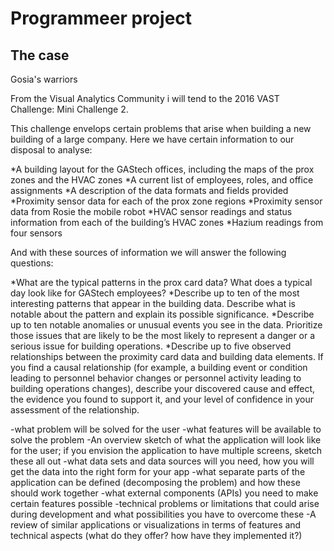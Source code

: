 # Programmeer project

## The case

Gosia's warriors

From the Visual Analytics Community i will tend to the 2016 VAST Challenge: Mini Challenge 2.

This challenge envelops certain problems that arise when building a new building of a large company. Here we have certain information to our disposal to analyse:

*A building layout for the GAStech offices, including the maps of the prox zones and the HVAC zones
*A current list of employees, roles, and office assignments
*A description of the data formats and fields provided
*Proximity sensor data for each of the prox zone regions
*Proximity sensor data from Rosie the mobile robot
*HVAC sensor readings and status information from each of the building’s HVAC zones
*Hazium readings from four sensors

And with these sources of information we will answer the following questions:

*What are the typical patterns in the prox card data? What does a typical day look like for GAStech employees?
*Describe up to ten of the most interesting patterns that appear in the building data. Describe what is notable about the pattern and explain its possible significance.
*Describe up to ten notable anomalies or unusual events you see in the data. Prioritize those issues that are likely to be the most likely to represent a danger or a serious issue for building operations.
*Describe up to five observed relationships between the proximity card data and building data elements. If you find a causal relationship (for example, a building event or condition leading to personnel behavior changes or personnel activity leading to building operations changes), describe your discovered cause and effect, the evidence you found to support it, and your level of confidence in your assessment of the relationship.

-what problem will be solved for the user
-what features will be available to solve the problem
-An overview sketch of what the application will look like for the user; if you envision the application to have multiple screens, sketch these all out
-what data sets and data sources will you need, how you will get the data into the right form for your app
-what separate parts of the application can be defined (decomposing the problem) and how these should work together
-what external components (APIs) you need to make certain features possible
-technical problems or limitations that could arise during development and what possibilities you have to overcome these
-A review of similar applications or visualizations in terms of features and technical aspects (what do they offer? how have they implemented it?)